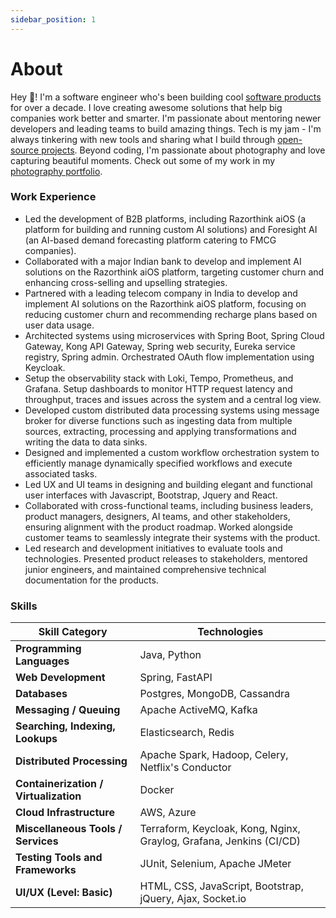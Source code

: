 ```yaml
---
sidebar_position: 1
---
```


# About

Hey 👋! I'm a software engineer who's been building cool [software products](/docs/category/projects) for over a decade.
I love creating awesome solutions that help big companies work better and smarter.
I'm passionate about mentoring newer developers and leading teams to build amazing things.
Tech is my jam - I'm always tinkering with new tools and sharing what I build through [open-source projects](/docs/category/open-source-projects). 
Beyond coding, I'm passionate about photography and love capturing beautiful moments. Check out some of my work in my [photography portfolio](/docs/reveries/photography).

### Work Experience

- Led the development of B2B platforms, including Razorthink aiOS (a platform for building and running custom AI
  solutions) and Foresight AI (an AI-based demand forecasting platform catering to FMCG companies).
- Collaborated with a major Indian bank to develop and implement AI solutions on the Razorthink aiOS platform, targeting
  customer churn and enhancing cross-selling and upselling strategies.
- Partnered with a leading telecom company in India to develop and implement AI solutions on the Razorthink aiOS
  platform, focusing on reducing customer churn and recommending recharge plans based on user data usage.
- Architected systems using microservices with Spring Boot, Spring Cloud Gateway, Kong API Gateway, Spring web security,
  Eureka service registry, Spring admin. Orchestrated OAuth flow implementation using Keycloak.
- Setup the observability stack with Loki, Tempo, Prometheus, and Grafana. Setup dashboards to monitor HTTP request
  latency and throughput, traces and issues across the system and a central log view.
- Developed custom distributed data processing systems using message broker for diverse functions such as ingesting data
  from multiple sources, extracting, processing and applying transformations and writing the data to data sinks.
- Designed and implemented a custom workflow orchestration system to efficiently manage dynamically specified workflows
  and execute associated tasks.
- Led UX and UI teams in designing and building elegant and functional user interfaces with Javascript, Bootstrap,
  Jquery and React.
- Collaborated with cross-functional teams, including business leaders, product managers, designers, AI teams,
  and other stakeholders, ensuring alignment with the product roadmap. Worked alongside customer teams to seamlessly
  integrate their systems with the product.
- Led research and development initiatives to evaluate tools and technologies. Presented product releases to
  stakeholders, mentored junior engineers, and maintained comprehensive technical documentation for the products.

### Skills

| Skill Category                        | Technologies                                                        |
|---------------------------------------|---------------------------------------------------------------------|
| **Programming Languages**             | Java, Python                                                        |
| **Web Development**                   | Spring, FastAPI                                                     |
| **Databases**                         | Postgres, MongoDB, Cassandra                                        |
| **Messaging / Queuing**               | Apache ActiveMQ, Kafka                                              |
| **Searching, Indexing, Lookups**      | Elasticsearch, Redis                                                |
| **Distributed Processing**            | Apache Spark, Hadoop, Celery, Netflix's Conductor                   |
| **Containerization / Virtualization** | Docker                                                              |
| **Cloud Infrastructure**              | AWS, Azure                                                          |
| **Miscellaneous Tools / Services**    | Terraform, Keycloak, Kong, Nginx, Graylog, Grafana, Jenkins (CI/CD) |
| **Testing Tools and Frameworks**      | JUnit, Selenium, Apache JMeter                                      |
| **UI/UX (Level: Basic)**              | HTML, CSS, JavaScript, Bootstrap, jQuery, Ajax, Socket.io           |
